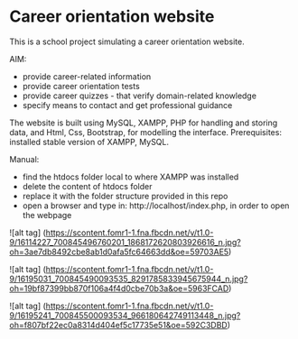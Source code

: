 # Career orientation website

This is a school project simulating a career orientation website. 

AIM: 
* provide career-related information
* provide career orientation tests 
* provide career quizzes - that verify domain-related knowledge
* specify means to contact and get professional guidance

The website is built using MySQL, XAMPP, PHP for handling and storing data, and Html, Css, Bootstrap, for modelling the interface.
Prerequisites: installed stable version of XAMPP, MySQL.

Manual:
* find the htdocs folder local to where XAMPP was installed
* delete the content of htdocs folder
* replace it with the folder structure provided in this repo
* open a browser and type in: http://localhost/index.php, in order to open the webpage

![alt tag] (https://scontent.fomr1-1.fna.fbcdn.net/v/t1.0-9/16114227_700845496760201_1868172620803926616_n.jpg?oh=3ae7db8492cbe8ab1d0afa5fc64663dd&oe=59703AE5)

![alt tag] (https://scontent.fomr1-1.fna.fbcdn.net/v/t1.0-9/16195031_700845490093535_8291785833945675944_n.jpg?oh=19bf87399bb870f106a4f4d0cbe70b3a&oe=5963FCAD)

![alt tag] (https://scontent.fomr1-1.fna.fbcdn.net/v/t1.0-9/16195241_700845500093534_966180642749113448_n.jpg?oh=f807bf22ec0a8314d404ef5c17735e51&oe=592C3DBD)
